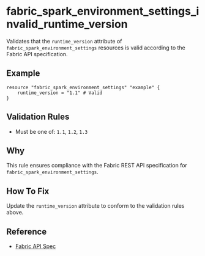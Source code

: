 # fabric_spark_environment_settings_invalid_runtime_version

Validates that the `runtime_version` attribute of `fabric_spark_environment_settings` resources is valid according to the Fabric API specification.

## Example

```hcl
resource "fabric_spark_environment_settings" "example" {
    runtime_version = "1.1" # Valid
}
```

## Validation Rules

- Must be one of: `1.1`, `1.2`, `1.3`


## Why

This rule ensures compliance with the Fabric REST API specification for `fabric_spark_environment_settings`.

## How To Fix

Update the `runtime_version` attribute to conform to the validation rules above.

## Reference

- [Fabric API Spec](https://github.com/microsoft/fabric-rest-api-specs/tree/main/environment/definitions.json)
